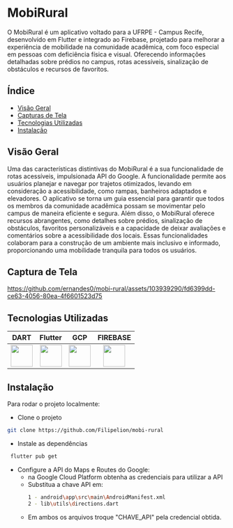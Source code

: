 # MobiRural

O MobiRural é um aplicativo voltado para a UFRPE - Campus Recife, desenvolvido em Flutter e integrado ao Firebase, projetado para melhorar a experiência de mobilidade na comunidade acadêmica, com foco especial em pessoas com deficiência física e visual. Oferecendo informações detalhadas sobre prédios no campus, rotas acessíveis, sinalização de obstáculos e recursos de favoritos.

## Índice

- [Visão Geral](#visão-geral)
- [Capturas de Tela](#capturas-de-tela)
- [Tecnologias Utilizadas](#tecnologias-utilizadas)
- [Instalação](#instalação)

## Visão Geral

Uma das características distintivas do MobiRural é a sua funcionalidade de rotas acessíveis, impulsionada API do Google. A funcionalidade permite aos usuários planejar e navegar por trajetos otimizados, levando em consideração a acessibilidade, como rampas, banheiros adaptados e elevadores. O aplicativo se torna um guia essencial para garantir que todos os membros da comunidade acadêmica possam se movimentar pelo campus de maneira eficiente e segura.
Além disso, o MobiRural oferece recursos abrangentes, como detalhes sobre prédios, sinalização de obstáculos, favoritos personalizáveis e a capacidade de deixar avaliações e comentários sobre a acessibilidade dos locais. Essas funcionalidades colaboram para a construção de um ambiente mais inclusivo e informado, proporcionando uma mobilidade tranquila para todos os usuários.

## Captura de Tela


https://github.com/ernandes0/mobi-rural/assets/103939290/fd6399dd-ce63-4056-80ea-4f6601523d75


## Tecnologias Utilizadas
| DART | Flutter | GCP | FIREBASE |
|:----:| :-----: | :-: | :------: |
|<img height="50" src="https://user-images.githubusercontent.com/25181517/186150304-1568ffdf-4c62-4bdc-9cf1-8d8efcea7c5b.png">|<img height="50" src="https://user-images.githubusercontent.com/25181517/186150365-da1eccce-6201-487c-8649-45e9e99435fd.png">|<img height="50" src="https://user-images.githubusercontent.com/25181517/183911547-990692bc-8411-4878-99a0-43506cdb69cf.png">|<img height="50" src="https://user-images.githubusercontent.com/25181517/189716855-2c69ca7a-5149-4647-936d-780610911353.png">|


## Instalação

Para rodar o projeto localmente:

 - Clone o projeto
```bash
git clone https://github.com/Filipelion/mobi-rural
```

 - Instale as dependências 
 ```bash
  flutter pub get
```

- Configure a API do Maps e Routes do Google:
    - na Google Cloud Platform obtenha as credenciais para utilizar a API
    - Substitua a chave API em:
        ```bash
        1 - android\app\src\main\AndroidManifest.xml
        2 - lib\utils\directions.dart
        ```
    - Em ambos os arquivos troque "CHAVE_API" pela credencial obtida.

